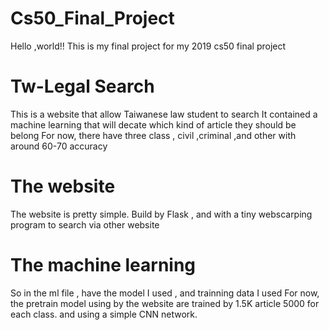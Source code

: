 # Cs50_Final_Project
 Hello ,world!!
 This is my final project for my 2019 cs50 final project
 # Tw-Legal Search
 This is a website that allow Taiwanese law student to search
 It contained a machine learning that will decate which kind of article they should be belong
 For now, there have three class , civil ,criminal ,and other with around 60-70 accuracy
 # The website
 The website is pretty simple. 
 Build by Flask , and with a tiny webscarping program to search via other website
 # The machine learning 
 So in the ml file , have the model I used , and trainning data I used
 For now, the pretrain model using by the website are trained by 1.5K article
 5000 for each class. and using a simple CNN network.
 
